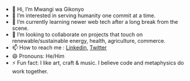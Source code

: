 - 👋 Hi, I’m Mwangi wa Gikonyo
- 👀 I’m interested in serving humanity one commit at a time.
- 🌱 I’m currently learning newer web tech after a long break from the scene.
- 💞️ I’m looking to collaborate on projects that touch on renewable/sustainable energy, health, agriculture, commerce.
- 📫 How to reach me : [Linkedin](https://www.linkedin.com/in/mwangi-gikonyo-67043220/), [Twitter](https://x.com/GikonyoMwangi_t)
- 😄 Pronouns: He/Him
- ⚡ Fun fact: I like art, craft & music. I believe code and metaphysics do work together.

<!---
mwangigikonyo/mwangigikonyo is a ✨ special ✨ repository because its `README.md` (this file) appears on your GitHub profile.
You can click the Preview link to take a look at your changes.
--->

